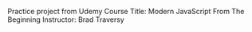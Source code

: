 Practice project from Udemy Course
Title: Modern JavaScript From The Beginning
Instructor: Brad Traversy